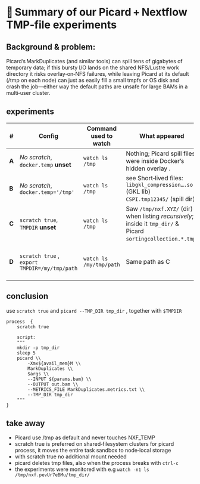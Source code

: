 # 📝 Summary of our Picard + Nextflow TMP‑file experiments

## Background & problem: 
Picard’s MarkDuplicates (and similar tools) can spill tens of gigabytes of temporary data; if this bursty I/O lands on the shared NFS/Lustre work directory it risks overlay‑on‑NFS failures, while leaving Picard at its default (/tmp on each node) can just as easily fill a small tmpfs or OS disk and crash the job—either way the default paths are unsafe for large BAMs in a multi‑user cluster.

## experiments
| #     | Config                                                                           | Command used to watch       | What appeared                                                                                                  | Why / lesson                                                            |
| ----- | -------------------------------------------------------------------------------- | --------------------------- | -------------------------------------------------------------------------------------------------------------- | ----------------------------------------------------------------------- |
| **A** | *No scratch*, `docker.temp` **unset**                                            | `watch ls /tmp`             | Nothing; Picard spill files were inside Docker’s hidden overlay .     |                           |
| **B** | *No scratch*, `docker.temp='/tmp'`                                               | `watch ls /tmp`             | see Short‑lived files:<br>`libgkl_compression…​.so` (GKL lib) <br>`CSPI.tmp12345/` (spill dir)                     | Host `/tmp` is bind‑mounted; spill files now visible.                   |
| **C** | `scratch true`,  `TMPDIR` **unset**                                           | `watch ls /tmp`             | Saw `/tmp/nxf.XYZ/` (dir) when listing *recursively*; inside it `tmp_dir/` & Picard `sortingcollection.*.tmp`. | Scratch sub‑dir sits *under* `/tmp`  |
| **D** | `scratch true` ,    `export TMPDIR=/my/tmp/path`                                                               | `watch ls /my/tmp/path`             | Same path as C              | scatch use TMPDIR as default path , mount with `containerOptions  = "-v /my/tmp/path:/my/tmp/path "` is not needed       | 

## conclusion
use `scratch true` and `picard --TMP_DIR tmp_dir` , together with `$TMPDIR`

```
process  {
    scratch true
  
    script:
    """
    mkdir -p tmp_dir
    sleep 5   
    picard \\
        -Xmx${avail_mem}M \\
        MarkDuplicates \\
        $args \\
        --INPUT ${params.bam} \\
        --OUTPUT out.bam \\
        --METRICS_FILE MarkDuplicates.metrics.txt \\
        --TMP_DIR tmp_dir
    """
}
```

## take away
- Picard use /tmp as default and never touches NXF_TEMP
- scratch true is preferred on shared‑filesystem clusters for picard process, it moves the entire task sandbox to node‑local storage 
- with scratch true no additional mount needed
- picard deletes tmp files, also when the process breaks with `ctrl-c`
- the experiments were monitored with e.g `watch -n1 ls /tmp/nxf.pevUr7eBMu/tmp_dir/`